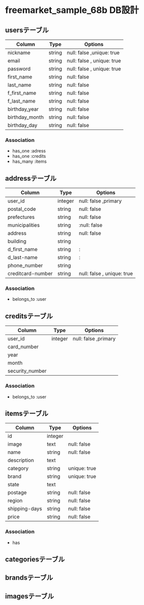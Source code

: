 # freemarket_sample_68b DB設計

## usersテーブル
|Column|Type|Options|
|------|----|-------|
|nickname|string|null: false ,unique: true|
|email|string|null: false , unique: true|
|password|string|null: false , unique: true|
|first_name|string|null: false|
|last_name|string|null: false|
|f_first_name|string|null: false|
|f_last_name|string|null: false|
|birthday_year|string|null: false|
|birthday_month|string|null: false|
|birthday_day|string|null: false|
### Association
- has_one :adress
- has_one :credits
- has_many :items


## addressテーブル
|Column|Type|Options|
|------|----|-------|
|user_id|integer|null: false ,primary|
|postal_code|string|null: false|
|prefectures|string|null: false|
|municipalities|string|:null: false|
|address|string|null: false|
|building|string| |
|d_first_name|string|: |
|d_last-name|string|: |
|phone_number|string| |
|creditcard-number|string|null: false , unique: true|
### Association
- belongs_to :user

## creditsテーブル
|Column|Type|Options|
|------|----|-------|
|user_id|integer|null: false ,primary|
|card_number|||
|year|||
|month|||
|security_number||
### Association
- belongs_to :user

## itemsテーブル
|Column|Type|Options|
|------|----|-------|
|id|integer||null: false , primary|
|image|text|null: false| |
|name|string|null: false|
|description|text| |
|category|string| unique: true|
|brand|string| unique: true|
|state|text| |
|postage|string|null: false|
|region|string|null: false|
|shipping-days|string|null: false|
|price|string|null: false|
### Association
- has

## categoriesテーブル

## brandsテーブル

## imagesテーブル
